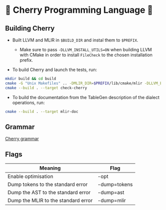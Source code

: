 # 🍒 Cherry Programming Language 🍒

## Building Cherry

- Built LLVM and MLIR in `$BUILD_DIR` and instal them to `$PREFIX`.
  - Make sure to pass `-DLLVM_INSTALL_UTILS=ON` when building LLVM with CMake in order to install `FileCheck` to the chosen installation prefix.

- To build Cherry and launch the tests, run:
```sh
mkdir build && cd build
cmake -G "Unix Makefiles" .. -DMLIR_DIR=$PREFIX/lib/cmake/mlir -DLLVM_EXTERNAL_LIT=$BUILD_DIR/bin/llvm-lit
cmake --build . --target check-cherry
```
- To build the documentation from the TableGen description of the dialect operations, run:
```sh
cmake --build . --target mlir-doc
```

## Grammar
[Cherry grammar](/docs/Grammar.md)

## Flags

Meaning                        					 |  Flag
|------------------------------------------------|-------------------|
Enable optimisation                              | -opt
Dump tokens to the standard error 			     | -dump=tokens
Dump the AST to the standard error               | -dump=ast
Dump the MLIR to the standard error              | -dump=mlir
